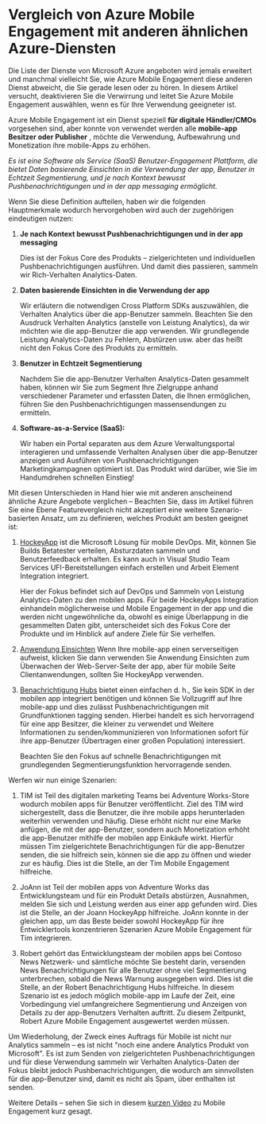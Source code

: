 <properties
    pageTitle="Vergleich von Azure Mobile Engagement mit anderen ähnlichen Azure-Diensten"
    description="Vergleich von Azure Mobile Engagement mit anderen ähnliche Azure Services - HockeyApp, AppInsights, Benachrichtigung Hubs"
    services="mobile-engagement"
    documentationCenter="mobile" 
    authors="piyushjo" 
    manager="erikre" 
    editor="" />

<tags
    ms.service="mobile-engagement"
    ms.workload="mobile"
    ms.tgt_pltfrm="na"
    ms.devlang="na"
    ms.topic="article"
    ms.date="08/19/2016"
    ms.author="piyushjo" />

# <a name="comparing-azure-mobile-engagement-with-other-similar-azure-services"></a>Vergleich von Azure Mobile Engagement mit anderen ähnlichen Azure-Diensten

Die Liste der Dienste von Microsoft Azure angeboten wird jemals erweitert und manchmal vielleicht Sie, wie Azure Mobile Engagement diese anderen Dienst abweicht, die Sie gerade lesen oder zu hören. In diesem Artikel versucht, deaktivieren Sie die Verwirrung und leitet Sie Azure Mobile Engagement auswählen, wenn es für Ihre Verwendung geeigneter ist. 
 
Azure Mobile Engagement ist ein Dienst speziell **für digitale Händler/CMOs** vorgesehen sind, aber konnte von verwendet werden alle **mobile-app Besitzer oder Publisher** , möchte die Verwendung, Aufbewahrung und Monetization ihre mobile-Apps zu erhöhen. 

*Es ist eine Software als Service (SaaS) Benutzer-Engagement Plattform, die bietet Daten basierende Einsichten in die Verwendung der app, Benutzer in Echtzeit Segmentierung, und je nach Kontext bewusst Pushbenachrichtigungen und in der app messaging ermöglicht.* 

Wenn Sie diese Definition aufteilen, haben wir die folgenden Hauptmerkmale wodurch hervorgehoben wird auch der zugehörigen eindeutigen nutzen:

1.  **Je nach Kontext bewusst Pushbenachrichtigungen und in der app messaging**
        
    Dies ist der Fokus Core des Produkts – zielgerichteten und individuellen Pushbenachrichtigungen ausführen. Und damit dies passieren, sammeln wir Rich-Verhalten Analytics-Daten. 

2.  **Daten basierende Einsichten in die Verwendung der app**

    Wir erläutern die notwendigen Cross Platform SDKs auszuwählen, die Verhalten Analytics über die app-Benutzer sammeln. Beachten Sie den Ausdruck Verhalten Analytics (anstelle von Leistung Analytics), da wir möchten wie die app-Benutzer die app verwenden. Wir grundlegende Leistung Analytics-Daten zu Fehlern, Abstürzen usw. aber das heißt nicht den Fokus Core des Produkts zu ermitteln. 

3.  **Benutzer in Echtzeit Segmentierung**

    Nachdem Sie die app-Benutzer Verhalten Analytics-Daten gesammelt haben, können wir Sie zum Segment Ihre Zielgruppe anhand verschiedener Parameter und erfassten Daten, die Ihnen ermöglichen, führen Sie den Pushbenachrichtigungen massensendungen zu ermitteln. 

4.  **Software-as-a-Service (SaaS):**

    Wir haben ein Portal separaten aus dem Azure Verwaltungsportal interagieren und umfassende Verhalten Analysen über die app-Benutzer anzeigen und Ausführen von Pushbenachrichtigungen Marketingkampagnen optimiert ist. Das Produkt wird darüber, wie Sie im Handumdrehen schnellen Einstieg!   
 
Mit diesen Unterschieden in Hand hier wie mit anderen anscheinend ähnliche Azure Angebote verglichen – Beachten Sie, dass im Artikel führen Sie eine Ebene Featurevergleich nicht akzeptiert eine weitere Szenario-basierten Ansatz, um zu definieren, welches Produkt am besten geeignet ist:
 
1.  [HockeyApp](https://azure.microsoft.com/services/hockeyapp/) ist die Microsoft Lösung für mobile DevOps. Mit, können Sie Builds Betatester verteilen, Absturzdaten sammeln und Benutzerfeedback erhalten. Es kann auch in Visual Studio Team Services UFI-Bereitstellungen einfach erstellen und Arbeit Element Integration integriert. 
    
    Hier der Fokus befindet sich auf DevOps und Sammeln von Leistung Analytics-Daten zu den mobilen apps. Für beide HockeyApps Integration einhandeln möglicherweise und Mobile Engagement in der app und die werden nicht ungewöhnliche da, obwohl es einige Überlappung in die gesammelten Daten gibt, unterscheidet sich des Fokus Core der Produkte und im Hinblick auf andere Ziele für Sie verhelfen.  

2.  [Anwendung Einsichten](../application-insights/app-insights-overview.md) Wenn Ihre mobile-app einen serverseitigen aufweist, klicken Sie dann verwenden Sie Anwendung Einsichten zum Überwachen der Web-Server-Seite der app, aber für mobile Seite Clientanwendungen, sollten Sie HockeyApp verwenden. 

3.  [Benachrichtigung Hubs](https://azure.microsoft.com/services/notification-hubs/) bietet einen einfachen d. h., Sie kein SDK in der mobilen app integriert benötigen und können Sie Vollzugriff auf Ihre mobile-app und dies zulässt Pushbenachrichtigungen mit Grundfunktionen tagging senden. Hierbei handelt es sich hervorragend für eine app Besitzer, die kleiner zu verwendet und Weitere Informationen zu senden/kommunizieren von Informationen sofort für ihre app-Benutzer (Übertragen einer großen Population) interessiert. 

    Beachten Sie den Fokus auf schnelle Benachrichtigungen mit grundlegenden Segmentierungsfunktion hervorragende senden. 

Werfen wir nun einige Szenarien:

1.  TIM ist Teil des digitalen marketing Teams bei Adventure Works-Store wodurch mobilen apps für Benutzer veröffentlicht. Ziel des TIM wird sichergestellt, dass die Benutzer, die ihre mobile apps herunterladen weiterhin verwenden und häufig. Diese erhöht nicht nur eine Marke anfügen, die mit der app-Benutzer, sondern auch Monetization erhöht die app-Benutzer mithilfe der mobilen app Einkäufe wirkt. Hierfür müssen Tim zielgerichtete Benachrichtigungen für die app-Benutzer senden, die sie hilfreich sein, können sie die app zu öffnen und wieder zur es häufig. Dies ist die Stelle, an der Tim Mobile Engagement hilfreiche. 

2.  JoAnn ist Teil der mobilen apps von Adventure Works das Entwicklungsteam und für ein Produkt Details abstürzen, Ausnahmen, melden Sie sich und Leistung werden aus einer app gefunden wird. Dies ist die Stelle, an der Joann HockeyApp hilfreiche. JoAnn konnte in der gleichen app, um das Beste beider sowohl HockeyApp für ihre Entwicklertools konzentrieren Szenarien Azure Mobile Engagement für Tim integrieren. 

3.  Robert gehört das Entwicklungsteam der mobilen apps bei Contoso News Netzwerk- und sämtliche möchte Sie besteht darin, versenden News Benachrichtigungen für alle Benutzer ohne viel Segmentierung unterbrechen, sobald die News Warnung ausgegeben wird. Dies ist die Stelle, an der Robert Benachrichtigung Hubs hilfreiche. In diesem Szenario ist es jedoch möglich mobile-app im Laufe der Zeit, eine Vorbedingung viel umfangreichere Segmentierung und Anzeigen von Details zu der app-Benutzers Verhalten auftritt. Zu diesem Zeitpunkt, Robert Azure Mobile Engagement ausgewertet werden müssen. 
 
Um Wiederholung, der Zweck eines Auftrags für Mobile ist nicht nur Analytics sammeln – es ist nicht "noch eine andere Analytics Produkt von Microsoft". Es ist zum Senden von zielgerichteten Pushbenachrichtigungen und für diese Verwendung sammeln wir Verhalten Analytics-Daten der Fokus bleibt jedoch Pushbenachrichtigungen, die wodurch am sinnvollsten für die app-Benutzer sind, damit es nicht als Spam, über enthalten ist senden. 

Weitere Details – sehen Sie sich in diesem [kurzen Video](mobile-engagement-overview.md) zu Mobile Engagement kurz gesagt. 

